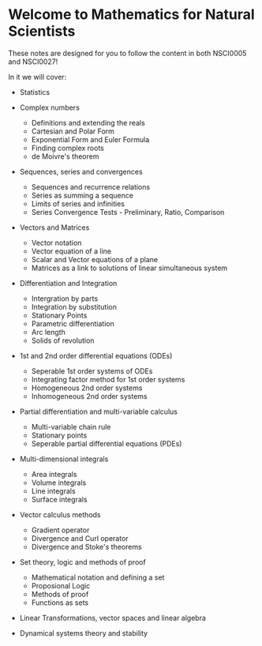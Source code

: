 # Welcome to Mathematics for Natural Scientists

These notes are designed for you to follow the content in both NSCI0005 and NSCI0027!

In it we will cover:

- Statistics

- Complex numbers
	- Definitions and extending the reals
	- Cartesian and Polar Form
	- Exponential Form and Euler Formula
	- Finding complex roots
	- de Moivre's theorem


- Sequences, series and convergences
	- Sequences and recurrence relations
	- Series as summing a sequence
	- Limits of series and infinities
	- Series Convergence Tests - Preliminary, Ratio, Comparison

- Vectors and Matrices
	- Vector notation
	- Vector equation of a line
	- Scalar and Vector equations of a plane
	- Matrices as a link to solutions of linear simultaneous system

- Differentiation and Integration
	- Intergration by parts
	- Integration by substitution
	- Stationary Points
	- Parametric differentiation
	- Arc length
	- Solids of revolution

- 1st and 2nd order differential equations (ODEs)
	- Seperable 1st order systems of ODEs
	- Integrating factor method for 1st order systems
	- Homogeneous 2nd order systems
	- Inhomogeneous 2nd order systems

- Partial differentiation and multi-variable calculus
	- Multi-variable chain rule
	- Stationary points
	- Seperable partial differential equations (PDEs)

- Multi-dimensional integrals
	- Area integrals
	- Volume integrals 
	- Line integrals
	- Surface integrals 
		
- Vector calculus methods 
	- Gradient operator
	- Divergence and Curl operator
	- Divergence and Stoke's theorems 

- Set theory, logic and methods of proof
	- Mathematical notation and defining a set
	- Proposional Logic
	- Methods of proof 
	- Functions as sets

- Linear Transformations, vector spaces and linear algebra

- Dynamical systems theory and stability